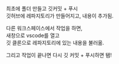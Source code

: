 최초에 폴더 만들고 깃커밋 + 푸시  
깃허브에 레파지토리가 만들어지고, 내용이 추가됨.  
  
다른 워크스페이스에서 작업을 하면,  
새창으로 vscode를 열고  
깃 클론으로 레파지토리에 있는 내용을 불러옮.  
  
그리고 작업이 끝나면 다시 깃 커밋 + 푸시하면 됌!  
